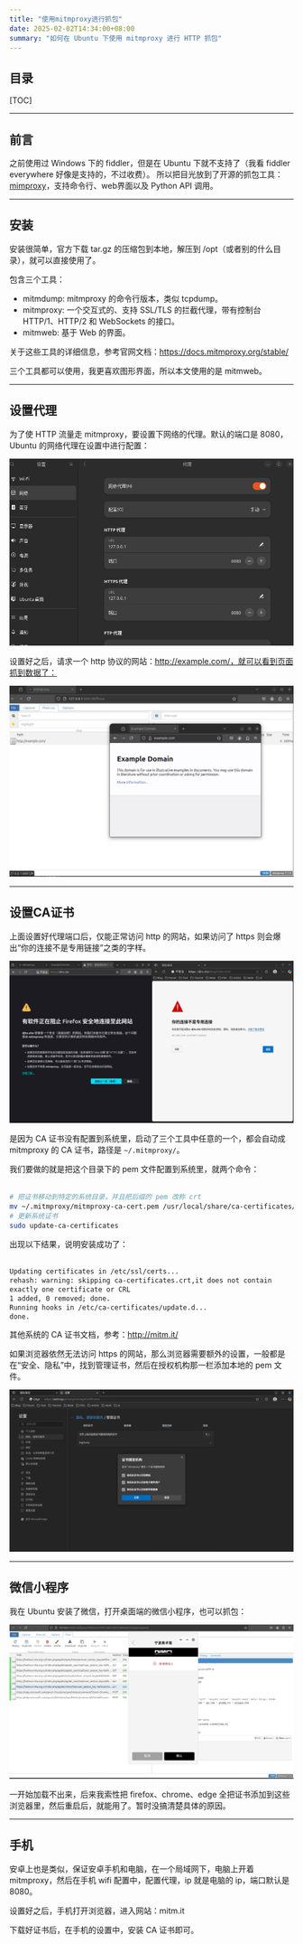 ```yaml
---
title: "使用mitmproxy进行抓包"
date: 2025-02-02T14:34:00+08:00
summary: "如何在 Ubuntu 下使用 mitmproxy 进行 HTTP 抓包"
---
```


## 目录

[TOC]

---

## 前言

之前使用过 Windows 下的 fiddler，但是在 Ubuntu 下就不支持了（我看 fiddler everywhere 好像是支持的，不过收费）。
所以把目光放到了开源的抓包工具：[mimproxy](https://mitmproxy.org/)，支持命令行、web界面以及 Python API 调用。

---

## 安装

安装很简单，官方下载 tar.gz 的压缩包到本地，解压到 /opt（或者别的什么目录），就可以直接使用了。

包含三个工具：

- mitmdump: mitmproxy 的命令行版本，类似 tcpdump。
- mitmproxy: 一个交互式的、支持 SSL/TLS 的拦截代理，带有控制台 HTTP/1、HTTP/2 和 WebSockets 的接口。
- mitmweb: 基于 Web 的界面。

关于这些工具的详细信息，参考官网文档：https://docs.mitmproxy.org/stable/

三个工具都可以使用，我更喜欢图形界面，所以本文使用的是 mitmweb。

---

## 设置代理

为了使 HTTP 流量走 mitmproxy，要设置下网络的代理。默认的端口是 8080，Ubuntu 的网络代理在设置中进行配置：

![](./images/1.png)

设置好之后，请求一个 http 协议的网站：http://example.com/，就可以看到页面抓到数据了：

![](./images/2.png)

---

## 设置CA证书

上面设置好代理端口后，仅能正常访问 http 的网站，如果访问了 https 则会爆出“你的连接不是专用链接”之类的字样。

![](./images/3.png)

是因为 CA 证书没有配置到系统里，启动了三个工具中任意的一个，都会自动成 mitmproxy 的 CA 证书，路径是 `~/.mitmproxy/`。

我们要做的就是把这个目录下的 pem 文件配置到系统里，就两个命令：

```sh

# 把证书移动到特定的系统目录，并且把后缀的 pem 改称 crt
mv ~/.mitmproxy/mitmproxy-ca-cert.pem /usr/local/share/ca-certificates/mitmproxy.crt
# 更新系统证书
sudo update-ca-certificates

```

出现以下结果，说明安装成功了：

```

Updating certificates in /etc/ssl/certs...
rehash: warning: skipping ca-certificates.crt,it does not contain exactly one certificate or CRL
1 added, 0 removed; done.
Running hooks in /etc/ca-certificates/update.d...
done.

```

其他系统的 CA 证书文档，参考：http://mitm.it/

如果浏览器依然无法访问 https 的网站，那么浏览器需要额外的设置，一般都是在“安全、隐私”中，找到管理证书，然后在授权机构那一栏添加本地的 pem 文件。

![](./images/4.png)

---

## 微信小程序

我在 Ubuntu 安装了微信，打开桌面端的微信小程序，也可以抓包：

![](./images/5.png)

一开始加载不出来，后来我索性把 firefox、chrome、edge 全把证书添加到这些浏览器里，然后重启后，就能用了。暂时没搞清楚具体的原因。

---

## 手机

安卓上也是类似，保证安卓手机和电脑，在一个局域网下，电脑上开着 mitmproxy，然后在手机 wifi 配置中，配置代理，ip 就是电脑的 ip，端口默认是 8080。

设置好之后，手机打开浏览器，进入网站：mitm.it

下载好证书后，在手机的设置中，安装 CA 证书即可。
